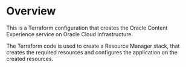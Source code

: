 # Overview
This is a Terraform configuration that creates the Oracle Content Experience service on Oracle Cloud Infrastructure.

The Terraform code is used to create a Resource Manager stack, that creates the required resources and configures the application on the created resources.